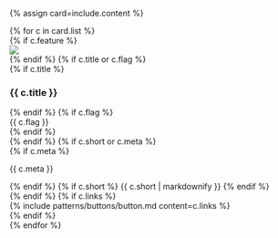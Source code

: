 {% assign card=include.content %}
<div class="card-group {{ card.settings.class | default: "grid-350" }}">
{% for c in card.list %}
    <div class="card {{ c.class }}">
        {% if c.feature %}
        <div class="card-image"><img src="{{ c.feature}}"></div>
        {% endif %}
        {% if c.title or c.flag %}
        <div class="card-head">
            {% if c.title %}
            <h3>{{ c.title }}</h3>
            {% endif %}
            {% if c.flag %}
            <div class="card-flag">{{ c.flag }}</div>
            {% endif %}
        </div>
        {% endif %}
        {% if c.short or c.meta %}
        <div class="card-body">
            {% if c.meta %}
            <p class="meta">{{ c.meta }}</p>
            {% endif %}
            {% if c.short %}
            {{ c.short | markdownify }}
            {% endif %}
        </div>
        {% endif %}
        {% if c.links %}
        <div class="card-foot">
            {% include patterns/buttons/button.md content=c.links %}
        </div>
        {% endif %}
    </div>
    {% endfor %}
</div>
